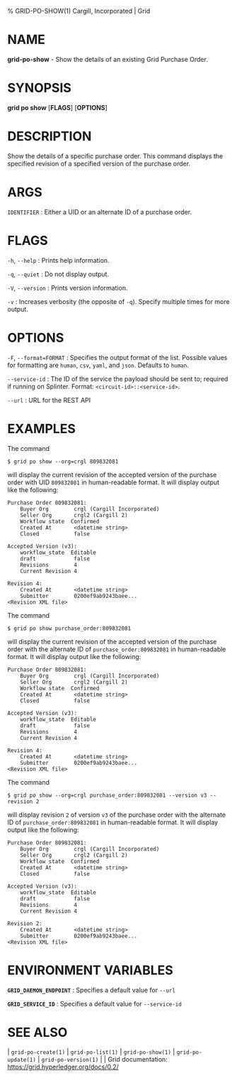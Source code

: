 % GRID-PO-SHOW(1) Cargill, Incorporated | Grid

<!--
  Copyright 2021 Cargill Incorporated
  Licensed under Creative Commons Attribution 4.0 International License
  https://creativecommons.org/licenses/by/4.0/
-->

NAME
====

**grid-po-show** - Show the details of an existing Grid Purchase Order.

SYNOPSIS
========

**grid po show** \[**FLAGS**\] \[**OPTIONS**\] <IDENTIFIER>

DESCRIPTION
===========

Show the details of a specific purchase order. This command displays the
specified revision of a specified version of the purchase order.

ARGS
====

`IDENTIFIER`
: Either a UID or an alternate ID of a purchase order.

FLAGS
=====

`-h`, `--help`
: Prints help information.

`-q`, `--quiet`
: Do not display output.

`-V`, `--version`
: Prints version information.

`-v`
: Increases verbosity (the opposite of `-q`). Specify multiple times for more
output.

OPTIONS
=======

`-F`, `--format=FORMAT`
: Specifies the output format of the list. Possible values for formatting are
`human`, `csv`, `yaml`, and `json`. Defaults to `human`.

`--service-id`
: The ID of the service the payload should be sent to; required if running on
Splinter. Format: `<circuit-id>::<service-id>`.

`--url`
: URL for the REST API

EXAMPLES
========

The command

```
$ grid po show --org=crgl 809832081
```

will display the current revision of the accepted version of the purchase order
with UID `809832081` in human-readable format. It will display
output like the following:

```
Purchase Order 809832081:
    Buyer Org        crgl (Cargill Incorporated)
    Seller Org       crgl2 (Cargill 2)
    Workflow state  Confirmed
    Created At       <datetime string>
    Closed           false

Accepted Version (v3):
    workflow_state  Editable
    draft            false
    Revisions        4
    Current Revision 4

Revision 4:
    Created At       <datetime string>
    Submitter        0200ef9ab9243baee...
<Revision XML file>
```

The command

```
$ grid po show purchase_order:809832081
```

will display the current revision of the accepted version of the purchase order
with the alternate ID of `purchase_order:809832081` in human-readable format.
It will display output like the following:

```
Purchase Order 809832081:
    Buyer Org        crgl (Cargill Incorporated)
    Seller Org       crgl2 (Cargill 2)
    Workflow state  Confirmed
    Created At       <datetime string>
    Closed           false

Accepted Version (v3):
    workflow_state  Editable
    draft            false
    Revisions        4
    Current Revision 4

Revision 4:
    Created At       <datetime string>
    Submitter        0200ef9ab9243baee...
<Revision XML file>
```

The command

```
$ grid po show --org=crgl purchase_order:809832081 --version v3 --revision 2
```

will display revision `2` of version `v3` of the purchase order
with the alternate ID of `purchase_order:809832081` in human-readable format.
It will display output like the following:

```
Purchase Order 809832081:
    Buyer Org        crgl (Cargill Incorporated)
    Seller Org       crgl2 (Cargill 2)
    Workflow state  Confirmed
    Created At       <datetime string>
    Closed           false

Accepted Version (v3):
    workflow_state  Editable
    draft            false
    Revisions        4
    Current Revision 4

Revision 2:
    Created At       <datetime string>
    Submitter        0200ef9ab9243baee...
<Revision XML file>
```

ENVIRONMENT VARIABLES
=====================

**`GRID_DAEMON_ENDPOINT`**
: Specifies a default value for `--url`

**`GRID_SERVICE_ID`**
: Specifies a default value for `--service-id`

SEE ALSO
========

| `grid-po-create(1)`
| `grid-po-list(1)`
| `grid-po-show(1)`
| `grid-po-update(1)`
| `grid-po-version(1)`
|
| Grid documentation: https://grid.hyperledger.org/docs/0.2/
